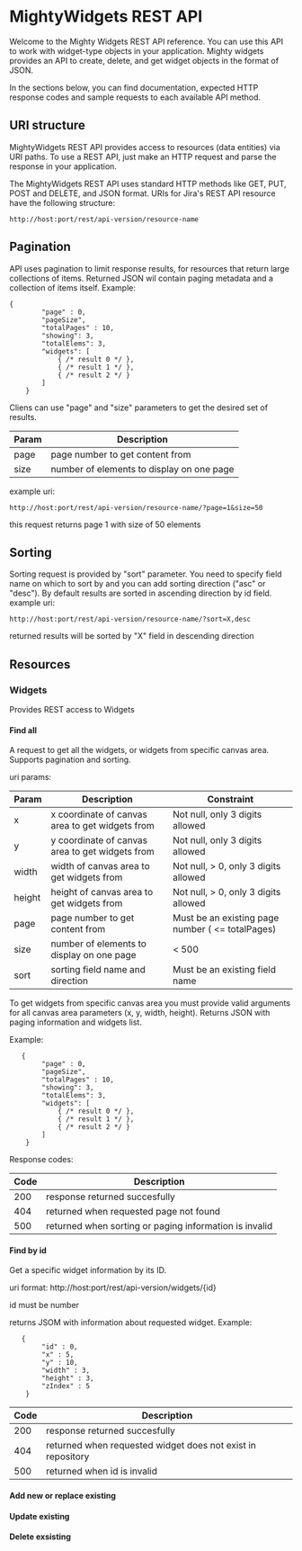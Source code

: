# MightyWidgets REST API
Welcome to the Mighty Widgets REST API reference. You can use this API to work with widget-type objects in your application. Mighty widgets provides an API to create, delete, and get widget objects in the format of JSON.

In the sections below, you can find documentation, expected HTTP response codes and sample requests to each available API method.
## URI structure
MightyWidgets REST API provides access to resources (data entities) via URI paths. To use a REST API, just make an HTTP request and parse the response in your application. 

The MightyWidgets REST API uses standard HTTP methods like GET, PUT, POST and DELETE, and JSON format. URIs for Jira's REST API resource have the following structure:
```
http://host:port/rest/api-version/resource-name
```
## Pagination
API uses pagination to limit response results, for resources that return large collections of items. Returned JSON wil contain paging metadata and a collection of items itself. Example:
```
{
        "page" : 0,
        "pageSize",
        "totalPages" : 10,
        "showing": 3,
        "totalElems": 3,
        "widgets": [
            { /* result 0 */ },
            { /* result 1 */ },
            { /* result 2 */ }
        ]
    }
```
Cliens can use "page" and "size" parameters to get the desired set of results.

Param | Description
------------ | -------------
page | page number to get content from
size | number of elements to display on one page

example uri:
```
http://host:port/rest/api-version/resource-name/?page=1&size=50
```
this request returns page 1 with size of 50 elements
## Sorting
Sorting request is provided by "sort" parameter. You need to specify field name on which to sort by and you can add sorting direction ("asc" or "desc"). By default results are sorted in ascending direction by id field.
example uri:
```
http://host:port/rest/api-version/resource-name/?sort=X,desc
```
returned results will be sorted by "X" field in descending direction
## Resources
### Widgets
Provides REST access to Widgets
#### Find all
A request to get all the widgets, or widgets from specific canvas area. Supports pagination and sorting.

uri params:

Param | Description | Constraint
------------- | ------------- | ------------- 
x | x coordinate of canvas area to get widgets from | Not null, only 3 digits allowed
y | y coordinate of canvas area to get widgets from | Not null, only 3 digits allowed
width | width of canvas area to get widgets from | Not null, > 0, only 3 digits allowed
height | height of canvas area to get widgets from | Not null, > 0, only 3 digits allowed
page | page number to get content from | Must be an existing page number ( <= totalPages)
size | number of elements to display on one page | < 500
sort | sorting field name and direction | Must be an existing field name

To get widgets from specific canvas area you must provide valid arguments for all canvas area parameters (x, y, width, height). 
Returns JSON with paging information and widgets list.

Example:
```
   {
        "page" : 0,
        "pageSize",
        "totalPages" : 10,
        "showing": 3,
        "totalElems": 3,
        "widgets": [
            { /* result 0 */ },
            { /* result 1 */ },
            { /* result 2 */ }
        ]
    }
```
Response codes:

Code | Description
------------- | -------------
200 | response returned succesfully
404 | returned when requested page not found
500 | returned when sorting or paging information is invalid

#### Find by id
Get a specific widget information by its ID.

uri format:
http://host:port/rest/api-version/widgets/{id}

id must be number

returns JSOM with information about requested widget. Example:

```
   {
        "id" : 0,
        "x" : 5,
        "y" : 10,
        "width" : 3,
        "height" : 3,
        "zIndex" : 5
    }
```

Code | Description
------------- | -------------
200 | response returned succesfully
404 | returned when requested widget does not exist in repository
500 | returned when id is invalid

#### Add new or replace existing
#### Update existing
#### Delete exsisting

